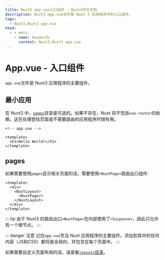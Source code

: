 ```yaml
---
title: Nuxt3 app.vue入口组件 - Nuxt3中文文档
description: Nuxt3 app.vue文件是 Nuxt 3 应用程序中的入口组件。
tags: 
  - Nuxt3,Nuxt3 app.vue
head:
  - - meta
    - name: keywords
      content: Nuxt3,Nuxt3 app.vue
---
```


# App.vue - 入口组件

`app.vue`文件是 Nuxt3 应用程序的主要组件。

## 最小应用

在 Nuxt3 中，[`pages`](/nuxt3/directory-pages)目录是可选的。如果不存在，Nuxt 将不包括`vue-router`的依赖。这在处理登陆页面或不需要路由的应用程序时很有用。

```vue
<!-- app.vue -->

<template>
  <h1>Hello World!</h1>
</template>
```

## pages

如果需要使用`pages`显示相关页面的话，需要使用`<NuxtPage>`路由出口组件:

```vue
<template>
  <div>
    <NuxtLayout>
      <NuxtPage/>
    </NuxtLayout>
  </div>
</template>
```

::: tip
由于 Nuxt3 的路由出口`<NuxtPage>`在内部使用了`<Suspense>`，因此只允许有一个根节点。
:::

::: danger 注意
记住`app.vue`充当 Nuxt 应用程序的主要组件。添加到其中的任何内容（JS和CSS）都将是全局的，并包含在每个页面中。
:::

如果需要自定义页面布局的话，请查看[`layouts`目录](/nuxt3/directory-layouts)。